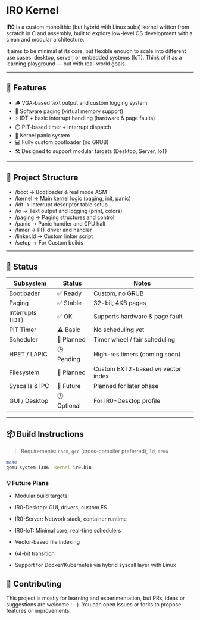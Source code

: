 # IR0 Kernel

**IR0** is a custom monolithic (but hybrid with Linux subs) kernel written from scratch in C and assembly, built to explore low-level OS development with a clean and modular architecture.

It aims to be minimal at its core, but flexible enough to scale into different use cases: desktop, server, or embedded systems (IoT). Think of it as a learning playground — but with real-world goals.

---

## 🔧 Features

- 🪵 VGA-based text output and custom logging system
- 🧠 Software paging (virtual memory support)
- ⚡ IDT + basic interrupt handling (hardware & page faults)
- ⏱️ PIT-based timer + interrupt dispatch
- 🚨 Kernel panic system
- 💻 Fully custom bootloader (no GRUB)
- 🛠️ Designed to support modular targets (Desktop, Server, IoT)

---

## 📁 Project Structure

- /boot -> Bootloader & real mode ASM
- /kernel -> Main kernel logic (paging, init, panic)
- /idt -> Interrupt descriptor table setup
- /io -> Text output and logging (print, colors)
- /paging -> Paging structures and control
- /panic -> Panic handler and CPU halt
- /timer -> PIT driver and handler
- /linker.ld -> Custom linker script
- /setup -> For Custom builds

---

## 🧪 Status

| Subsystem         | Status     | Notes                              |
|------------------|------------|-------------------------------------|
| Bootloader        | ✅ Ready    | Custom, no GRUB                    |
| Paging            | ✅ Stable   | 32-bit, 4KB pages                  |
| Interrupts (IDT)  | ✅ OK       | Supports hardware & page fault     |
| PIT Timer         | ⚠️ Basic    | No scheduling yet                  |
| Scheduler         | 🚧 Planned  | Timer wheel / fair scheduling      |
| HPET / LAPIC      | 🕒 Pending  | High-res timers (coming soon)     |
| Filesystem        | 🚧 Planned  | Custom EXT2-based w/ vector index |
| Syscalls & IPC    | 🚧 Future   | Planned for later phase            |
| GUI / Desktop     | 🕒 Optional | For IR0-Desktop profile            |

---

## 📦 Build Instructions

> Requirements: `nasm`, `gcc` (cross-compiler preferred), `ld`, `qemu`

```bash
make
qemu-system-i386 -kernel ir0.bin
```


### 💡 Future Plans
- Modular build targets:

- IR0-Desktop: GUI, drivers, custom FS

- IR0-Server: Network stack, container runtime

- IR0-IoT: Minimal core, real-time schedulers

- Vector-based file indexing

- 64-bit transition

- Support for Docker/Kubernetes via hybrid syscall layer with Linux

## 🤝 Contributing
This project is mostly for learning and experimentation, but PRs, ideas or suggestions are welcome :--). You can open issues or forks to propose features or improvements.


